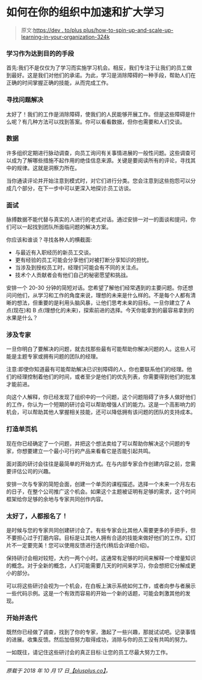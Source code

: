 # 如何在你的组织中加速和扩大学习

> 原文:[https://dev . to/plus plus/how-to-spin-up-and-scale-up-learning-in-your-organization-324k](https://dev.to/plusplus/how-to-spin-up-and-scale-up-learning-in-your-organization-324k)

### [](#learning-as-means-to-an-end)学习作为达到目的的手段

首先:我们不是仅仅为了学习而实施学习机会。相反，我们专注于让我们的员工做到最好。这是我们对他们的承诺。为此，学习是消除障碍的一种手段，帮助人们在正确的时间掌握正确的技能，从而完成工作。

### [](#look-for-problems-to-solve)寻找问题解决

太好了！我们的工作是消除障碍，使我们的人民能够开展工作。但是这些障碍是什么呢？有几种方法可以找到答案。你可以看看数据，但你也需要和人们交谈。

### [](#the-data)数据

许多组织定期进行脉动调查，向员工询问有关事情进展的一般性问题。这些调查可以成为了解哪些措施不起作用的绝佳信息来源。关键是要阅读所有的评论，寻找其中的规律。这就是洞察力所在。

当你通读评论并开始注意到模式时，对它们进行分类。您会注意到这些抱怨可以分成几个部分，在下一步中可以更深入地探讨:员工访谈。

### [](#the-interviews)面试

脉搏数据不能代替与真实的人进行的老式对话。通过安排一对一的面谈和提问，你们可以一起找到团队所面临问题的解决方案。

你应该和谁谈？寻找各种人的横截面:

*   与最近有入职经历的新员工交谈。
*   更有经验的员工可能会分享他们对被打断分享知识的担忧。
*   当涉及到授权员工时，经理们可能会有不同的关注点。
*   技术个人贡献者会有他们自己的秘密愿望和挑战。

安排一个 20-30 分钟的简短对话。您希望了解他们经常遇到的主要问题。你还想问问他们，从学习和工作的角度来说，理想的未来是什么样的。不是每个人都有清晰的想法，但重要的是利用头脑风暴，让他们思考未来的目标。一旦你建立了 A 点(现在)和 B 点(理想化的未来)，探索前进的选择。今天你能拿到的最容易拿到的水果是什么？

### [](#involve-the-experts)涉及专家

一旦你明白了要解决的问题，就去找那些最有可能帮助你解决问题的人。这些人可能是主题专家或拥有问题的团队的经理。

注意:即使你知道最有可能帮助解决已识别障碍的人，你也要联系他们的经理。他们的经理控制着他们的时间，或者至少是他们的优先列表，你需要得到他们的批准才能前进。

向这个人解释，你已经发现了组织中的一个问题，这个问题阻碍了许多人做好他们的工作，你认为一个短期的研讨会可以帮助增强人们的能力。这是一个高影响力的机会，可以帮助其他人掌握相关技能，还可以降低拥有该问题的团队的支持成本。

### [](#build-the-onepager)打造单页机

现在你已经确定了一个问题，并把这个想法卖给了可以帮助你解决这个问题的专家，你想要建立一个最小可行的产品来看看它是否能引起共鸣。

面对面的研讨会往往是最简单的开始方式。在与内部专家合作创建内容之前，您需要评估公司的兴趣。

安排一次与专家的简短会面，创建一个单页的课程描述。选择一个未来一个月左右的日子，在整个公司推广这个机会。如果这个主题被证明有足够的需求，这个时间框架给你足够的余地与专家共同创作内容。

### [](#great-people-are-signing-up)太好了，人都报名了！

是时候与您的专家共同创建研讨会了。有些专家会比其他人需要更多的手把手，但不要担心过于打磨内容。目标是让其他人拥有合适的技能来做好他们的工作。幻灯片不一定要完美！您可以使用反馈进行迭代(稍后会详细介绍)。

保持研讨会相对较短，大约一两个小时。这通常有足够的时间来解释一个增量知识的概念。对于全新的概念，人们可能需要几天的时间来学习，你会想把它分解成更小的部分。

可以将这些研讨会视为一个机会，在白板上演示系统如何工作，或者向参与者展示一些代码示例。这是一个有效而容易的开始一个新的话题，可能会刺激其他的发现。

### [](#start-and-iterate)开始并迭代

既然你已经做了调查，找到了你的专家，激起了一些兴趣，那就试试吧。记录事情的进展。收集反馈。然后加倍努力取得成功，消除与你的员工没有共鸣的努力。

一如既往，请记住这些研讨会的真正目标:让您的员工尽最大努力工作。

* * *

*原载于 2018 年 10 月 17 日*[*【plusplus.co】*](https://plusplus.co/ideas/how-to-spin-up-and-scale-up-learning-in-your-organization/)*。*